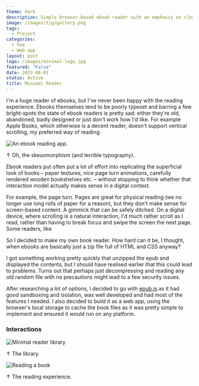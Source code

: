 ```yaml
---
theme: dark
description: Simple browser-based ebook reader with an emphasis on clean typography.
image: /images/tig/gallery.png
tags:
  - Project
categories: 
  - Vue
  - Web app
layout: post
logo: /images/minimal-logo.jpg
featured: "False"
date: 2023-08-01
status: Active
title: Minimal Reader
---
```


I'm a huge reader of ebooks, but I've never been happy with the reading experience. Ebooks themselves tend to be poorly typeset and barring a few bright-spots the state of ebook readers is pretty sad: either they're old, abandoned, badly designed or just don't work how I'd like. For example Apple Books, which otherwise is a decent reader, doesn't support vertical scrolling, my preferred way of reading.

![An ebook reading app.](https://res.cloudinary.com/dhcgic4ld/image/upload/v1704759615/ebook-reader-iphone-ipad-app-screenshot_glblpx.jpg)

<p class="caption">↑ Oh, the skeuomorphism (and terrible typography).</p>

Ebook readers put often put a lot of effort into replicating the superficial look of books – paper textures, nice page turn animations, carefully rendered wooden bookshelves etc. – without stopping to think whether that interaction model actually makes sense in a digital context.



For example, the page turn. Pages are great for physical reading (we no longer use long rolls of paper for a reason), but they don't make sense for screen-based content. A gimmick that can be safely ditched. On a digital device, where scrolling is a natural interaction, I'd much rather scroll as I read, rather than having to break focus and swipe the screen the next page. Some readers, like 

So I decided to make my own book reader. How hard can it be, I thought, when ebooks are basically just a zip file full of HTML and CSS anyway?

I got something working pretty quickly that unzipped the epub and displayed the contents, but I should have realised earlier that this could lead to problems. Turns out that perhaps just decompressing and reading any old random file with no precautions might lead to a few security issues.

After researching a lot of options, I decided to go with [epub.js](https://github.com/futurepress/epub.js) as it had good sandboxing and isolation, was well developed and had most of the features I needed. I also decided to build it as a web app, using the browser's local storage to cache the book files as it was pretty simple to implement and ensured it would run on any platform.

### Interactions

<img alt="Minimal reader library" src="https://res.cloudinary.com/dhcgic4ld/image/upload/v1704758874/Screenshot_2024-01-08_at_20.11.50_kbjvmi.jpg" class="wide shadow-md">

<p class="caption">↑ The library.</p>

<img alt="Reading  a book" src="https://res.cloudinary.com/dhcgic4ld/image/upload/v1704759157/Screenshot_2024-01-08_at_20.12.44_jbpdwt.jpg" class="wide shadow-md">
<p class="caption">↑ The reading experience.</p>